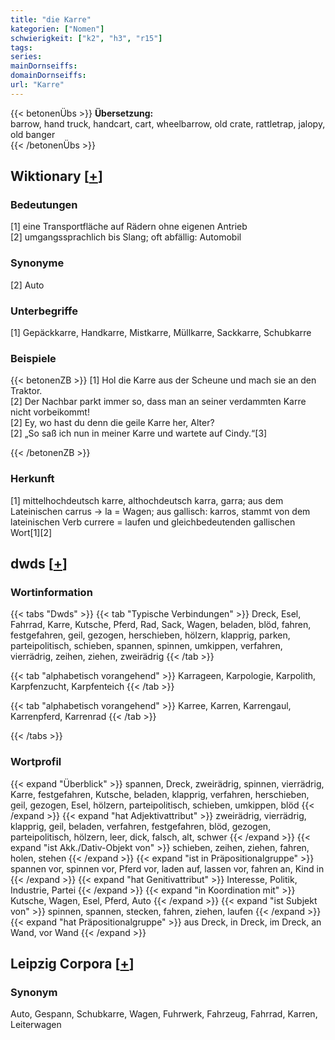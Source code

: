```yaml
---
title: "die Karre"
kategorien: ["Nomen"]
schwierigkeit: ["k2", "h3", "r15"]
tags:
series:
mainDornseiffs:
domainDornseiffs:
url: "Karre"
---
```


{{< betonenÜbs >}}
**Übersetzung:**  
barrow, hand truck, handcart, cart, wheelbarrow, old crate, rattletrap, jalopy, old banger  
{{< /betonenÜbs >}}

## Wiktionary [[+](https://de.wiktionary.org/wiki/Karre)]

### Bedeutungen
[1] eine Transportfläche auf Rädern ohne eigenen Antrieb  
[2] umgangssprachlich bis Slang; oft abfällig: Automobil  

### Synonyme
[2] Auto  

### Unterbegriffe
[1] Gepäckkarre, Handkarre, Mistkarre, Müllkarre, Sackkarre, Schubkarre  

### Beispiele
{{< betonenZB >}}
[1] Hol die Karre aus der Scheune und mach sie an den Traktor.  
[2] Der Nachbar parkt immer so, dass man an seiner verdammten Karre nicht vorbeikommt!  
[2] Ey, wo hast du denn die geile Karre her, Alter?  
[2] „So saß ich nun in meiner Karre und wartete auf Cindy.“[3]  

{{< /betonenZB >}}
### Herkunft
[1] mittelhochdeutsch karre, althochdeutsch karra, garra; aus dem Lateinischen carrus → la = Wagen; aus gallisch: karros, stammt von dem lateinischen Verb currere = laufen und gleichbedeutenden gallischen Wort[1][2]  



## dwds [[+](https://www.dwds.de/wb/Karre)]

### Wortinformation
{{< tabs "Dwds" >}}
{{< tab "Typische Verbindungen" >}}
Dreck, Esel, Fahrrad, Karre, Kutsche, Pferd, Rad, Sack, Wagen, beladen, blöd, fahren, festgefahren, geil, gezogen, herschieben, hölzern, klapprig, parken, parteipolitisch, schieben, spannen, spinnen, umkippen, verfahren, vierrädrig, zeihen, ziehen, zweirädrig
{{< /tab >}}

{{< tab "alphabetisch vorangehend" >}}
Karrageen, Karpologie, Karpolith, Karpfenzucht, Karpfenteich
{{< /tab >}}

{{< tab "alphabetisch vorangehend" >}}
Karree, Karren, Karrengaul, Karrenpferd, Karrenrad
{{< /tab >}}

{{< /tabs >}}

### Wortprofil
{{< expand "Überblick" >}} spannen, Dreck, zweirädrig, spinnen, vierrädrig, Karre, festgefahren, Kutsche, beladen, klapprig, verfahren, herschieben, geil, gezogen, Esel, hölzern, parteipolitisch, schieben, umkippen, blöd {{< /expand >}}
{{< expand "hat Adjektivattribut" >}} zweirädrig, vierrädrig, klapprig, geil, beladen, verfahren, festgefahren, blöd, gezogen, parteipolitisch, hölzern, leer, dick, falsch, alt, schwer {{< /expand >}}
{{< expand "ist Akk./Dativ-Objekt von" >}} schieben, zeihen, ziehen, fahren, holen, stehen {{< /expand >}}
{{< expand "ist in Präpositionalgruppe" >}} spannen vor, spinnen vor, Pferd vor, laden auf, lassen vor, fahren an, Kind in {{< /expand >}}
{{< expand "hat Genitivattribut" >}} Interesse, Politik, Industrie, Partei {{< /expand >}}
{{< expand "in Koordination mit" >}} Kutsche, Wagen, Esel, Pferd, Auto {{< /expand >}}
{{< expand "ist Subjekt von" >}} spinnen, spannen, stecken, fahren, ziehen, laufen {{< /expand >}}
{{< expand "hat Präpositionalgruppe" >}} aus Dreck, in Dreck, im Dreck, an Wand, vor Wand {{< /expand >}}

## Leipzig Corpora [[+](https://corpora.uni-leipzig.de/en/res?word=Karre&corpusId=deu_newscrawl-public_2018)]


### Synonym
Auto, Gespann, Schubkarre, Wagen, Fuhrwerk, Fahrzeug, Fahrrad, Karren, Leiterwagen


